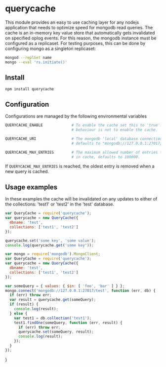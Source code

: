 # querycache

This module provides an easy to use caching layer for any nodejs application
that needs to optimize speed for mongodb read queries. The cache is an
in-memory key value store that automatically gets invalidated on specified
oplog events. For this reason, the mongodb instance must be configured as a
replicaset. For testing purposes, this can be done by configuring mongo as a
singleton replicaset:

```bash
mongod --replSet name
mongo --eval 'rs.initiate()'
```

## Install

```bash
npm install querycache
```

## Configuration

Configurations are managed by the following environmental variables

```bash
QUERYCACHE_ENABLE             # To enable the cache set this to 'true'. Default
                              # behaviour is not to enable the cache.

QUERYCACHE_URI                # The mongodb 'local' database connection string,
                              # defaults to "mongodb://127.0.0.1:27017/local".

QUERYCACHE_MAX_ENTRIES        # The maximum allowed number of entries to hold
                              # in cache, defaults to 100000.
```

If ``QUERYCACHE_MAX_ENTRIES`` is reached, the oldest entry is removed when a
new query is cached.

## Usage examples

In these examples the cache will be invalidated on any updates to either of the
collections: 'test1' or 'test2' in the 'test' database.

```javascript
var QueryCache = require('querycache');
var querycache = new QueryCache({
  dbname: 'test',
  collections: ['test1', 'test2']
});

querycache.set('some key', 'some value');
console.log(querycache.get('some key'));
```

```javascript
var mongo = require('mongodb').MongoClient;
var QueryCache = require('querycache');
var querycache = new QueryCache({
  dbname: 'test',
  collections: ['test1', 'test2']
});

var someQuery = { values: { $in: [ 'foo', 'bar' ] } };
mongo.connect('mongodb://127.0.0.1:27017/test', function (err, db) {
  if (err) throw err;
  var result = querycache.get(someQuery);
  if (result) {
    console.log(result);
  } else {
    var test1 = db.collection('test1');
    test1.findOne(someQuery, function (err, result) {
      if (err) throw err;
      querycache.set(someQuery, result);
      console.log(result);
    });
  }
});
```
}
